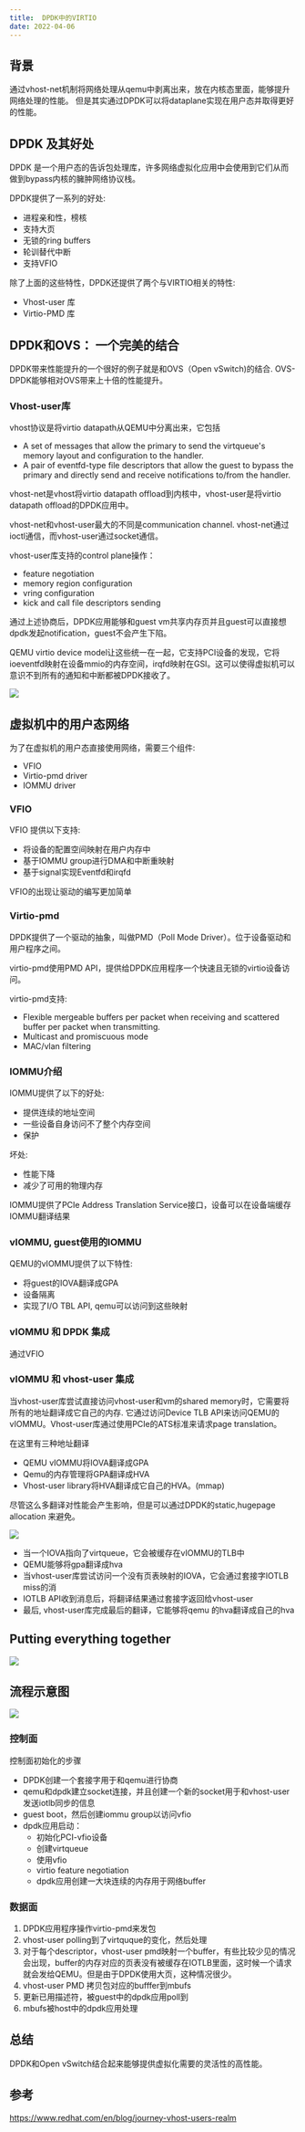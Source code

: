 ```yaml
---
title:  DPDK中的VIRTIO
date: 2022-04-06
---
```


## 背景

通过vhost-net机制将网络处理从qemu中剥离出来，放在内核态里面，能够提升网络处理的性能。
但是其实通过DPDK可以将dataplane实现在用户态并取得更好的性能。

## DPDK 及其好处

DPDK 是一个用户态的告诉包处理库，许多网络虚拟化应用中会使用到它们从而做到bypass内核的臃肿网络协议栈。

DPDK提供了一系列的好处: 

* 进程亲和性，榜核
* 支持大页
* 无锁的ring buffers
* 轮训替代中断
* 支持VFIO

除了上面的这些特性，DPDK还提供了两个与VIRTIO相关的特性:

* Vhost-user 库
* Virtio-PMD 库

## DPDK和OVS： 一个完美的结合

DPDK带来性能提升的一个很好的例子就是和OVS（Open vSwitch)的结合. OVS-DPDK能够相对OVS带来上十倍的性能提升。

### Vhost-user库

vhost协议是将virtio datapath从QEMU中分离出来，它包括

* A set of messages that allow the primary to send the virtqueue's memory layout and configuration to the handler.
* A pair of eventfd-type file descriptors that allow the guest to bypass the primary and directly send and receive notifications to/from the handler.

vhost-net是vhost将virtio datapath offload到内核中，vhost-user是将virtio datapath offload的DPDK应用中。

vhost-net和vhost-user最大的不同是communication channel. vhost-net通过ioctl通信，而vhost-user通过socket通信。

vhost-user库支持的control plane操作：

* feature negotiation
* memory region configuration
* vring configuration
* kick and call file descriptors sending

通过上述协商后，DPDK应用能够和guest vm共享内存页并且guest可以直接想dpdk发起notification，guest不会产生下陷。

QEMU virtio device model让这些统一在一起，它支持PCI设备的发现，它将ioeventfd映射在设备mmio的内存空间，irqfd映射在GSI。这可以使得虚拟机可以意识不到所有的通知和中断都被DPDK接收了。

![](../static/virtio-dpdk.png)

## 虚拟机中的用户态网络

为了在虚拟机的用户态直接使用网络，需要三个组件:

* VFIO
* Virtio-pmd driver
* IOMMU driver

### VFIO

VFIO 提供以下支持:

* 将设备的配置空间映射在用户内存中
* 基于IOMMU group进行DMA和中断重映射
* 基于signal实现Eventfd和irqfd

VFIO的出现让驱动的编写更加简单

### Virtio-pmd

DPDK提供了一个驱动的抽象，叫做PMD（Poll Mode Driver）。位于设备驱动和用户程序之间。

virtio-pmd使用PMD API，提供给DPDK应用程序一个快速且无锁的virtio设备访问。

virtio-pmd支持:

* Flexible mergeable buffers per packet when receiving and scattered buffer per packet when transmitting.
* Multicast and promiscuous mode
* MAC/vlan filtering

### IOMMU介绍

IOMMU提供了以下的好处:

* 提供连续的地址空间
* 一些设备自身访问不了整个内存空间
* 保护

坏处:

* 性能下降
* 减少了可用的物理内存

IOMMU提供了PCIe Address Translation Service接口，设备可以在设备端缓存IOMMU翻译结果

### vIOMMU, guest使用的IOMMU

QEMU的vIOMMU提供了以下特性:

* 将guest的IOVA翻译成GPA
* 设备隔离
* 实现了I/O TBL API, qemu可以访问到这些映射

### vIOMMU 和 DPDK 集成

通过VFIO

### vIOMMU 和 vhost-user 集成

当vhost-user库尝试直接访问vhost-user和vm的shared memory时，它需要将所有的地址翻译成它自己的内存. 它通过访问Device TLB API来访问QEMU的vIOMMU。Vhost-user库通过使用PCIe的ATS标准来请求page translation。

在这里有三种地址翻译

* QEMU vIOMMU将IOVA翻译成GPA
* Qemu的内存管理将GPA翻译成HVA
* Vhost-user library将HVA翻译成它自己的HVA。(mmap)

尽管这么多翻译对性能会产生影响，但是可以通过DPDK的static,hugepage allocation 来避免。

![](../static/vhost-user-iommu.png)

* 当一个IOVA指向了virtqueue，它会被缓存在vIOMMU的TLB中
* QEMU能够将gpa翻译成hva
* 当vhost-user库尝试访问一个没有页表映射的IOVA，它会通过套接字IOTLB miss的消
* IOTLB API收到消息后，将翻译结果通过套接字返回给vhost-user
* 最后, vhost-user库完成最后的翻译，它能够将qemu 的hva翻译成自己的hva

## Putting everything together

![](../static/putting_together_vhost_dpdk.jpeg)

## 流程示意图

![](../static/vhost_dpdk_example_flow.jpeg)

### 控制面

控制面初始化的步骤

* DPDK创建一个套接字用于和qemu进行协商
* qemu和dpdk建立socket连接，并且创建一个新的socket用于和vhost-user发送iotlb同步的信息
* guest boot，然后创建iommu group以访问vfio
* dpdk应用启动：
  * 初始化PCI-vfio设备
  * 创建virtqueue
  * 使用vfio
  * virtio feature negotiation
  * dpdk应用创建一大块连续的内存用于网络buffer

### 数据面

1. DPDK应用程序操作virtio-pmd来发包
2. vhost-user polling到了virtquque的变化，然后处理
3. 对于每个descriptor，vhost-user pmd映射一个buffer，有些比较少见的情况会出现，buffer的内存对应的页表没有被缓存在IOTLB里面，这时候一个请求就会发给QEMU。但是由于DPDK使用大页，这种情况很少。
4. vhost-user PMD 拷贝包对应的bufffer到mbufs
5. 更新已用描述符，被guest中的dpdk应用poll到
6. mbufs被host中的dpdk应用处理

## 总结

DPDK和Open vSwitch结合起来能够提供虚拟化需要的灵活性的高性能。

## 参考

https://www.redhat.com/en/blog/journey-vhost-users-realm

